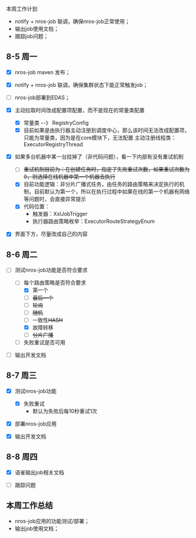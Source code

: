 本周工作计划

* notify + nros-job 联调，确保nros-job正常使用；
* 输出job使用文档；
* 跟踪job问题；



## 8-5  周一

* [x] nros-job maven 发布；
* [x] notify + nros-job 联调，确保集群状态下能正常触发job；
* [ ] nros-job部署到EDAS；
* [x] 主动拉取时间改成配置项配置，而不是现在的常量类配置
  * [x] 常量类  --》 RegistryConfig
  * [x] 目前如果是由执行器主动注册到调度中心，那么该时间无法改成配置项，只能为常量类，因为是在core模块下，无法配置  主动注册线程类：ExecutorRegistryThread
* [x] 如果多台机器中某一台挂掉了（非代码问题），看一下内部有没有重试机制
  * [ ] ~~重试机制目前为：在创建任务时，指定了失败重试次数，如果重试次数为0，则选择在线机器中第一个机器去执行~~
  * [x] 目前功能逻辑：非分片广播式任务，由任务的路由策略来决定执行的机制，目前默认为第一个，所以在执行过程中如果在线的第一个机器有网络等问题时，会直接异常提示
  * [x] 代码位置：
    * 触发器：XxlJobTrigger
    * 执行器路由策略枚举：ExecutorRouteStrategyEnum
* [x] 界面下方，尽量改成自己的内容



## 8-6  周二

* [ ] 测试nros-job功能是否符合要求
  * [ ] 每个路由策略是否符合要求
    * [x] 第一个
    * [ ] ~~最后一个~~
    * [ ] ~~轮询~~
    * [ ] ~~随机~~
    * [ ] 一致性~~HASH~~
    * [x] 故障转移
    * [ ] ~~分片广播~~
  * [ ] 失败重试是否可用
* [ ] 输出开发文档



## 8-7  周三

* [x] 测试nros-job功能
  * [x] 失败重试
    * 默认为失败后每10秒重试1次
* [x] 部署nros-job应用
* [x] 输出开发文档



## 8-8  周四

* [x] 语雀输出job相关文档
* [ ] 跟踪问题



## 本周工作总结

* nros-job应用的功能测试/部署；
* 输出job使用文档；